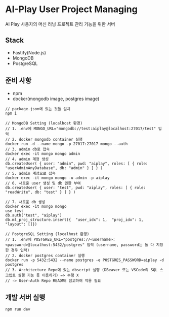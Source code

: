 # AI-Play User Project Managing

AI Play 사용자의 머신 러닝 프로젝트 관리 기능을 위한 서버

## Stack

-   Fastify(Node.js)
-   MongoDB
-   PostgreSQL

## 준비 사항

-   npm
-   docker(mongodb image, postgres image)

```
// package.json에 있는 것들 설치
npm i

// MongoDB Setting (localhost 환경)
// 1. .env에 MONGO_URL="mongodb://test:aiplay@localhost:27017/test" 입력
// 2. docker mongodb container 실행
docker run -d --name mongo -p 27017:27017 mongo --auth
// 3. admin db로 접속
docker exec -it mongo mongo admin
// 4. admin 계정 생성
db.createUser( { user: "admin", pwd: "aiplay", roles: [ { role: "userAdminAnyDatabase", db: "admin" } ] } )
// 5. admin 계정으로 접속
docker exec -it mongo mongo -u admin -p aiplay
// 6. 새로운 user 생성 및 db 권한 부여
db.createUser( { user: "test", pwd: "aiplay", roles: [ { role: "readWrite", db: "test" } ] } )

// 7. 새로운 db 생성
docker exec -it mongo mongo
use test
db.auth("test", "aiplay")
db.ml_proj_structure.insert({  "user_idx": 1,  "proj_idx": 1,  "layout": []})

// PostgreSQL Setting (localhost 환경)
// 1. .env에 POSTGRES_URL="postgres://<username>:<password>@localhost:5432/postgres" 입력 (username, password는 둘 다 지정한 경우 입력)
// 2. docker postgres container 실행
docker run -p 5432:5432 --name postgres -e POSTGRES_PASSWORD=aiplay -d postgres
// 3. Architecture Repo에 있는 dbscript 실행 (DBeaver 또는 VSCode의 SQL 스크립트 실행 기능 등 이용하기) => 수행 X
// -> User-Auth Repo README 참고하여 적용 필요
```

## 개발 서버 실행

```
npm run dev
```
